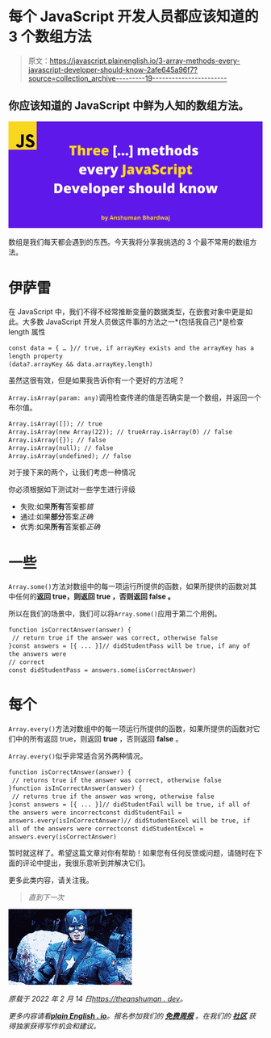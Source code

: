 # 每个 JavaScript 开发人员都应该知道的 3 个数组方法

> 原文：<https://javascript.plainenglish.io/3-array-methods-every-javascript-developer-should-know-2afe645a96f7?source=collection_archive---------19----------------------->

## 你应该知道的 JavaScript 中鲜为人知的数组方法。

![](img/c7ac59b3f72bd8c4ab9a0f1a1218814e.png)

数组是我们每天都会遇到的东西。今天我将分享我挑选的 3 个最不常用的数组方法。

# 伊萨雷

在 JavaScript 中，我们不得不经常推断变量的数据类型，在嵌套对象中更是如此。大多数 JavaScript 开发人员做这件事的方法之一*(包括我自己)*是检查 length 属性

```
const data = { … }// true, if arrayKey exists and the arrayKey has a length property
(data?.arrayKey && data.arrayKey.length)
```

虽然这很有效，但是如果我告诉你有一个更好的方法呢？

`Array.isArray(param: any)`调用检查传递的值是否确实是一个数组，并返回一个布尔值。

```
Array.isArray([]); // true
Array.isArray(new Array(22)); // trueArray.isArray(0) // false
Array.isArray({}); // false
Array.isArray(null); // false
Array.isArray(undefined); // false
```

对于接下来的两个，让我们考虑一种情况

你必须根据如下测试对一些学生进行评级

*   失败:如果**所有**答案都*错*
*   通过:如果**部分**答案*正确*
*   优秀:如果**所有**答案都*正确*

# 一些

`Array.some()`方法对数组中的每一项运行所提供的函数，如果所提供的函数对其中任何的**返回 true，则返回 **true** ，否则返回 **false** 。**

所以在我们的场景中，我们可以将`Array.some()`应用于第二个用例。

```
function isCorrectAnswer(answer) { 
 // return true if the answer was correct, otherwise false 
}const answers = [{ ... }]// didStudentPass will be true, if any of the answers were    
// correct
const didStudentPass = answers.some(isCorrectAnswer)
```

# 每个

`Array.every()`方法对数组中的每一项运行所提供的函数，如果所提供的函数对它们中的所有返回 true，则返回 **true** ，否则返回 **false** 。

`Array.every()`似乎非常适合另外两种情况。

```
function isCorrectAnswer(answer) { 
 // returns true if the answer was correct, otherwise false 
}function isInCorrectAnswer(answer) { 
 // returns true if the answer was wrong, otherwise false 
}const answers = [{ ... }]// didStudentFail will be true, if all of the answers were incorrectconst didStudentFail = answers.every(isInCorrectAnswer)// didStudentExcel will be true, if all of the answers were correctconst didStudentExcel = answers.every(isCorrectAnswer)
```

暂时就这样了。希望这篇文章对你有帮助！如果您有任何反馈或问题，请随时在下面的评论中提出，我很乐意听到并解决它们。

更多此类内容，请关注我。

> *直到下一次*

![](img/aabcc8b201602ca7f8e3f918fe6e7580.png)

*原载于 2022 年 2 月 14 日*[*https://theanshuman . dev*](https://theanshuman.dev/articles/3-array-methods-every-javascript-developer-should-know-868)*。*

*更多内容请看*[***plain English . io***](http://plainenglish.io/)*。报名参加我们的* [***免费周报***](http://newsletter.plainenglish.io/) *。在我们的* [***社区***](https://discord.gg/GtDtUAvyhW) *获得独家获得写作机会和建议。*